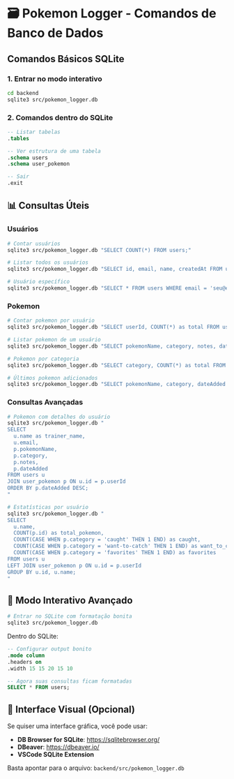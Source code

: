 # 🗃️ Pokemon Logger - Comandos de Banco de Dados

## Comandos Básicos SQLite

### 1. Entrar no modo interativo
```bash
cd backend
sqlite3 src/pokemon_logger.db
```

### 2. Comandos dentro do SQLite
```sql
-- Listar tabelas
.tables

-- Ver estrutura de uma tabela
.schema users
.schema user_pokemon

-- Sair
.exit
```

## 📊 Consultas Úteis

### Usuários
```bash
# Contar usuários
sqlite3 src/pokemon_logger.db "SELECT COUNT(*) FROM users;"

# Listar todos os usuários
sqlite3 src/pokemon_logger.db "SELECT id, email, name, createdAt FROM users;"

# Usuário específico
sqlite3 src/pokemon_logger.db "SELECT * FROM users WHERE email = 'seu@email.com';"
```

### Pokemon
```bash
# Contar pokemon por usuário
sqlite3 src/pokemon_logger.db "SELECT userId, COUNT(*) as total FROM user_pokemon GROUP BY userId;"

# Listar pokemon de um usuário
sqlite3 src/pokemon_logger.db "SELECT pokemonName, category, notes, dateAdded FROM user_pokemon WHERE userId = 'USER_ID';"

# Pokemon por categoria
sqlite3 src/pokemon_logger.db "SELECT category, COUNT(*) as total FROM user_pokemon GROUP BY category;"

# Últimos pokemon adicionados
sqlite3 src/pokemon_logger.db "SELECT pokemonName, category, dateAdded FROM user_pokemon ORDER BY dateAdded DESC LIMIT 10;"
```

### Consultas Avançadas
```bash
# Pokemon com detalhes do usuário
sqlite3 src/pokemon_logger.db "
SELECT 
  u.name as trainer_name,
  u.email,
  p.pokemonName,
  p.category,
  p.notes,
  p.dateAdded
FROM users u 
JOIN user_pokemon p ON u.id = p.userId 
ORDER BY p.dateAdded DESC;
"

# Estatísticas por usuário
sqlite3 src/pokemon_logger.db "
SELECT 
  u.name,
  COUNT(p.id) as total_pokemon,
  COUNT(CASE WHEN p.category = 'caught' THEN 1 END) as caught,
  COUNT(CASE WHEN p.category = 'want-to-catch' THEN 1 END) as want_to_catch,
  COUNT(CASE WHEN p.category = 'favorites' THEN 1 END) as favorites
FROM users u 
LEFT JOIN user_pokemon p ON u.id = p.userId 
GROUP BY u.id, u.name;
"
```

## 🔧 Modo Interativo Avançado

```bash
# Entrar no SQLite com formatação bonita
sqlite3 src/pokemon_logger.db
```

Dentro do SQLite:
```sql
-- Configurar output bonito
.mode column
.headers on
.width 15 15 20 15 10

-- Agora suas consultas ficam formatadas
SELECT * FROM users;
```

## 📱 Interface Visual (Opcional)

Se quiser uma interface gráfica, você pode usar:
- **DB Browser for SQLite**: https://sqlitebrowser.org/
- **DBeaver**: https://dbeaver.io/
- **VSCode SQLite Extension**

Basta apontar para o arquivo: `backend/src/pokemon_logger.db`